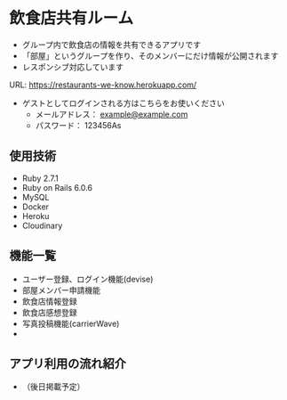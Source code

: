 # 飲食店共有ルーム

- グループ内で飲食店の情報を共有できるアプリです
- 「部屋」というグループを作り、そのメンバーにだけ情報が公開されます
- レスポンシブ対応しています

URL: https://restaurants-we-know.herokuapp.com/
- ゲストとしてログインされる方はこちらをお使いください
  - メールアドレス： example@example.com
  - パスワード： 123456As

## 使用技術

- Ruby 2.7.1
- Ruby on Rails 6.0.6
- MySQL
- Docker
- Heroku
- Cloudinary

## 機能一覧

- ユーザー登録、ログイン機能(devise)
- 部屋メンバー申請機能
- 飲食店情報登録
- 飲食店感想登録
- 写真投稿機能(carrierWave)
- 

## アプリ利用の流れ紹介
- （後日掲載予定）
 

